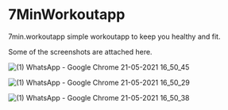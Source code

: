 # 7MinWorkoutapp
7min.workoutapp simple workoutapp to keep you healthy and fit.

Some of the screenshots are attached here.


![(1) WhatsApp - Google Chrome 21-05-2021 16_50_45](https://user-images.githubusercontent.com/73862487/119129758-f8da3000-ba54-11eb-9900-bcfd52f942c4.png)


![(1) WhatsApp - Google Chrome 21-05-2021 16_50_29](https://user-images.githubusercontent.com/73862487/119129768-fc6db700-ba54-11eb-82ff-b8be5f358142.png)


![(1) WhatsApp - Google Chrome 21-05-2021 16_50_38](https://user-images.githubusercontent.com/73862487/119129776-ff68a780-ba54-11eb-86a3-893de05ce6ae.png)
